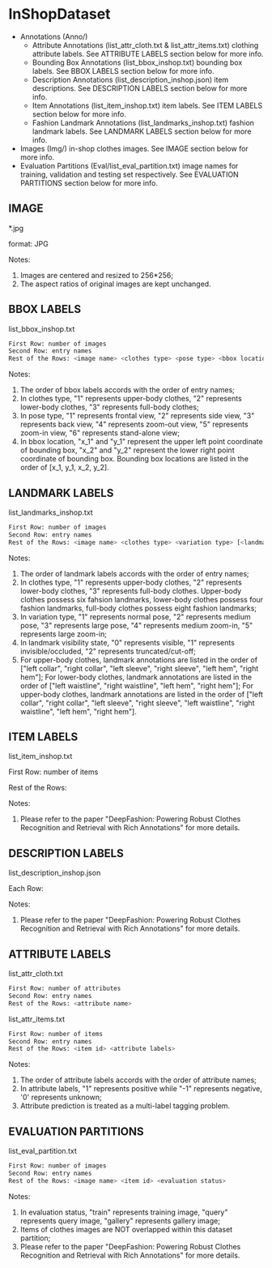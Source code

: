 # InShopDataset

- Annotations (Anno/)
    - Attribute Annotations (list_attr_cloth.txt & list_attr_items.txt)
        clothing attribute labels. See ATTRIBUTE LABELS section below for more info.
    - Bounding Box Annotations (list_bbox_inshop.txt)
        bounding box labels. See BBOX LABELS section below for more info.
    - Description Annotations (list_description_inshop.json)
        item descriptions. See DESCRIPTION LABELS section below for more info.
    - Item Annotations (list_item_inshop.txt)
        item labels. See ITEM LABELS section below for more info.
    - Fashion Landmark Annotations (list_landmarks_inshop.txt)
        fashion landmark labels. See LANDMARK LABELS section below for more info.
- Images (Img/)
    in-shop clothes images. See IMAGE section below for more info.
- Evaluation Partitions (Eval/list_eval_partition.txt)
    image names for training, validation and testing set respectively. See EVALUATION PARTITIONS section below for more info.

## IMAGE

*.jpg

format: JPG

Notes:
1. Images are centered and resized to 256*256;
2. The aspect ratios of original images are kept unchanged.


## BBOX LABELS

list_bbox_inshop.txt

```sh
First Row: number of images
Second Row: entry names
Rest of the Rows: <image name> <clothes type> <pose type> <bbox location>
```

Notes:
1. The order of bbox labels accords with the order of entry names;
2. In clothes type, "1" represents upper-body clothes, "2" represents lower-body clothes, "3" represents full-body clothes;
3. In pose type, "1" represents frontal view, "2" represents side view, "3" represents back view, "4" represents zoom-out view, "5" represents zoom-in view, "6" represents stand-alone view;
4. In bbox location, "x_1" and "y_1" represent the upper left point coordinate of bounding box, "x_2" and "y_2" represent the lower right point coordinate of bounding box. Bounding box locations are listed in the order of [x_1, y_1, x_2, y_2].



## LANDMARK LABELS

list_landmarks_inshop.txt

```sh
First Row: number of images
Second Row: entry names
Rest of the Rows: <image name> <clothes type> <variation type> [<landmark visibility 1> <landmark location x_1> <landmark location y_1>, ... <landmark visibility 8> <landmark location x_8> <landmark location y_8>]
```

Notes:
1. The order of landmark labels accords with the order of entry names;
2. In clothes type, "1" represents upper-body clothes, "2" represents lower-body clothes, "3" represents full-body clothes. Upper-body clothes possess six fahsion landmarks, lower-body clothes possess four fashion landmarks, full-body clothes possess eight fashion landmarks;
3. In variation type, "1" represents normal pose, "2" represents medium pose, "3" represents large pose, "4" represents medium zoom-in, "5" represents large zoom-in;
4. In landmark visibility state, "0" represents visible, "1" represents invisible/occluded, "2" represents truncated/cut-off;
5. For upper-body clothes, landmark annotations are listed in the order of ["left collar", "right collar", "left sleeve", "right sleeve", "left hem", "right hem"]; For lower-body clothes, landmark annotations are listed in the order of ["left waistline", "right waistline", "left hem", "right hem"]; For upper-body clothes, landmark annotations are listed in the order of ["left collar", "right collar", "left sleeve", "right sleeve", "left waistline", "right waistline", "left hem", "right hem"].


## ITEM LABELS

list_item_inshop.txt

First Row: number of items

Rest of the Rows: <item id>

Notes:
1. Please refer to the paper "DeepFashion: Powering Robust Clothes Recognition and Retrieval with Rich Annotations" for more details.


## DESCRIPTION LABELS

list_description_inshop.json

Each Row: <item id> <item color> <item description>

Notes:
1. Please refer to the paper "DeepFashion: Powering Robust Clothes Recognition and Retrieval with Rich Annotations" for more details.


## ATTRIBUTE LABELS

list_attr_cloth.txt

```sh
First Row: number of attributes
Second Row: entry names
Rest of the Rows: <attribute name>
```

list_attr_items.txt

```sh
First Row: number of items
Second Row: entry names
Rest of the Rows: <item id> <attribute labels>
```

Notes:
1. The order of attribute labels accords with the order of attribute names;
2. In attribute labels, "1" represents positive while "-1" represents negative, '0' represents unknown;
3. Attribute prediction is treated as a multi-label tagging problem.


## EVALUATION PARTITIONS

list_eval_partition.txt

```sh
First Row: number of images
Second Row: entry names
Rest of the Rows: <image name> <item id> <evaluation status>
```

Notes:
1. In evaluation status, "train" represents training image, "query" represents query image, "gallery" represents gallery image;
2. Items of clothes images are NOT overlapped within this dataset partition;
3. Please refer to the paper "DeepFashion: Powering Robust Clothes Recognition and Retrieval with Rich Annotations" for more details.
